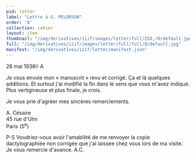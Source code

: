 ```yaml
---
pid: letter
label: "Lettre à G. PELORSON"
order: '0'
collection: cahier
layout: item
thumbnail: "/img/derivatives/iiif/images/letter/full/250,/0/default.jpg"
full: "/img/derivatives/iiif/images/letter/full/full/0/default.jpg"
manifest: "/img/derivatives/iiif/letter/manifest.json"
---
```


<span style="text-align:left;">28 mai 193<del style='color:#303030'>8</del><add style='color:#677179'>9</add> A</span>

<p>Je vous envoie mon « manuscrit » revu et corrigé. Ça et là quelques additions. Et surtout j'ai modifié la fin dans le sens que vous m'avez indiqué. Plus vertigineuse et plus finale, je crois.</p>

<p>Je vous prie d'agréer mes sincères remerciements.</p>

<p>A. Césaire<br>45 rue d'Ulm<br>Paris (5<sup>e</sup>)</p>

<p>P-S Voudriez-vous avoir l'amabilité de me renvoyer la copie dactylographiée non corrigée que j'ai laissée chez vous lors de ma visite.<br>Je vous remercie d'avance. A.C.</p>


